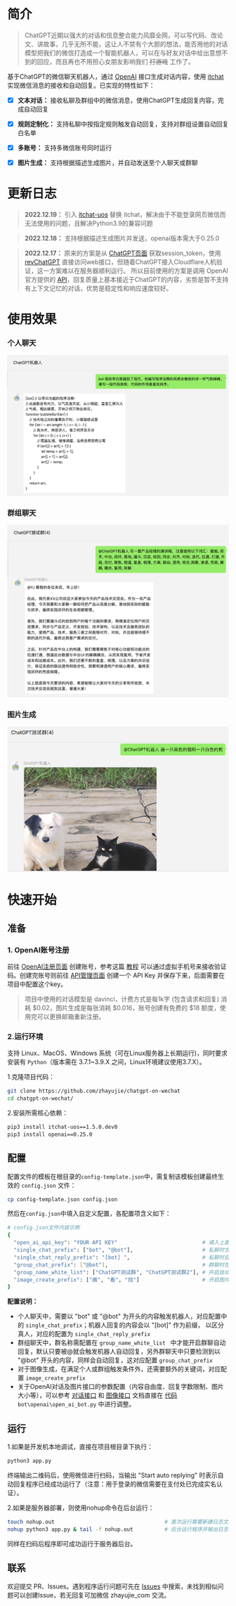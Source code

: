 # 简介

> ChatGPT近期以强大的对话和信息整合能力风靡全网，可以写代码、改论文、讲故事，几乎无所不能，这让人不禁有个大胆的想法，能否用他的对话模型把我们的微信打造成一个智能机器人，可以在与好友对话中给出意想不到的回应，而且再也不用担心女朋友影响我们 ~~打游戏~~ 工作了。

 
基于ChatGPT的微信聊天机器人，通过 [OpenAI](https://github.com/openai/openai-quickstart-python) 接口生成对话内容，使用 [itchat](https://github.com/littlecodersh/ItChat) 实现微信消息的接收和自动回复。已实现的特性如下：

- [x] **文本对话：** 接收私聊及群组中的微信消息，使用ChatGPT生成回复内容，完成自动回复
- [x] **规则定制化：** 支持私聊中按指定规则触发自动回复，支持对群组设置自动回复白名单
- [x] **多账号：** 支持多微信账号同时运行
- [x] **图片生成：** 支持根据描述生成图片，并自动发送至个人聊天或群聊


# 更新日志

>**2022.12.19：** 引入 [itchat-uos](https://github.com/why2lyj/ItChat-UOS) 替换 itchat，解决由于不能登录网页微信而无法使用的问题，且解决Python3.9的兼容问题

>**2022.12.18：** 支持根据描述生成图片并发送，openai版本需大于0.25.0

>**2022.12.17：** 原来的方案是从 [ChatGPT页面](https://chat.openai.com/chat) 获取session_token，使用 [revChatGPT](https://github.com/acheong08/ChatGPT) 直接访问web接口，但随着ChatGPT接入Cloudflare人机验证，这一方案难以在服务器顺利运行。 所以目前使用的方案是调用 OpenAI 官方提供的 [API](https://beta.openai.com/docs/api-reference/introduction)，回复质量上基本接近于ChatGPT的内容，劣势是暂不支持有上下文记忆的对话，优势是稳定性和响应速度较好。

# 使用效果

### 个人聊天

![single-chat-sample.jpg](docs/images/single-chat-sample.jpg)

### 群组聊天

![group-chat-sample.jpg](docs/images/group-chat-sample.jpg)

### 图片生成

![group-chat-sample.jpg](docs/images/image-create-sample.jpg)


# 快速开始

## 准备

### 1. OpenAI账号注册

前往 [OpenAI注册页面](https://beta.openai.com/signup) 创建账号，参考这篇 [教程](https://www.cnblogs.com/damugua/p/16969508.html) 可以通过虚拟手机号来接收验证码。创建完账号则前往 [API管理页面](https://beta.openai.com/account/api-keys) 创建一个 API Key 并保存下来，后面需要在项目中配置这个key。

> 项目中使用的对话模型是 davinci，计费方式是每1k字 (包含请求和回复) 消耗 $0.02，图片生成是每张消耗 $0.016，账号创建有免费的 $18 额度，使用完可以更换邮箱重新注册。


### 2.运行环境

支持 Linux、MacOS、Windows 系统（可在Linux服务器上长期运行)，同时要求安装有 `Python`（版本需在 3.7.1~3.9.X 之间，Linux环境建议使用3.7.X）。

1.克隆项目代码：

```bash
git clone https://github.com/zhayujie/chatgpt-on-wechat
cd chatgpt-on-wechat/
```

2.安装所需核心依赖：

```bash
pip3 install itchat-uos==1.5.0.dev0
pip3 install openai==0.25.0
```


## 配置

配置文件的模板在根目录的`config-template.json`中，需复制该模板创建最终生效的 `config.json` 文件：

```bash
cp config-template.json config.json
```

然后在`config.json`中填入自定义配置，各配置项含义如下：

```bash
# config.json文件内容示例
{ 
  "open_ai_api_key": "YOUR API KEY"                           # 填入上面创建的 OpenAI API KEY
  "single_chat_prefix": ["bot", "@bot"],                      # 私聊时文本需要包含该前缀才能触发机器人回复
  "single_chat_reply_prefix": "[bot] ",                       # 私聊时自动回复的前缀，用于区分真人
  "group_chat_prefix": ["@bot"],                              # 群聊时包含该前缀则会触发机器人回复
  "group_name_white_list": ["ChatGPT测试群", "ChatGPT测试群2"], # 开启自动回复的群名称列表
  "image_create_prefix": ["画", "看", "找"]                    # 开启图片回复的前缀
}
```
**配置说明：**

+ 个人聊天中，需要以 "bot" 或 "@bot" 为开头的内容触发机器人，对应配置中的 `single_chat_prefix`；机器人回复的内容会以 "[bot]" 作为前缀， 以区分真人，对应的配置为 `single_chat_reply_prefix`
+ 群组聊天中，群名称需配置在 `group_name_white_list ` 中才能开启群聊自动回复，默认只要被@就会触发机器人自动回复，另外群聊天中只要检测到以 "@bot" 开头的内容，同样会自动回复，这对应配置 `group_chat_prefix`
+ 对于图像生成，在满足个人或群组触发条件外，还需要额外的关键词，对应配置 `image_create_prefix `
+ 关于OpenAI对话及图片接口的参数配置（内容自由度、回复字数限制、图片大小等），可以参考 [对话接口](https://beta.openai.com/docs/api-reference/completions) 和 [图像接口](https://beta.openai.com/docs/api-reference/completions)  文档直接在 [代码](https://github.com/zhayujie/chatgpt-on-wechat/blob/master/bot/openai/open_ai_bot.py) `bot\openai\open_ai_bot.py` 中进行调整。


## 运行

1.如果是开发机本地调试，直接在项目根目录下执行：

```bash
python3 app.py
```
终端输出二维码后，使用微信进行扫码，当输出 "Start auto replying" 时表示自动回复程序已经成功运行了（注意：用于登录的微信需要在支付处已完成实名认证）。


2.如果是服务器部署，则使用nohup命令在后台运行：

```bash
touch nohup.out                                   # 首次运行需要新建日志文件                     
nohup python3 app.py & tail -f nohup.out          # 后台运行程序并输出日志
```
同样在扫码后程序即可成功运行于服务器后台。


## 联系

欢迎提交 PR、Issues。遇到程序运行问题可先在 [Issues](https://github.com/zhayujie/chatgpt-on-wechat/issues) 中搜索，未找到相似问题可以创建Issue，若无回复可加微信 zhayujie_com 交流。

 
